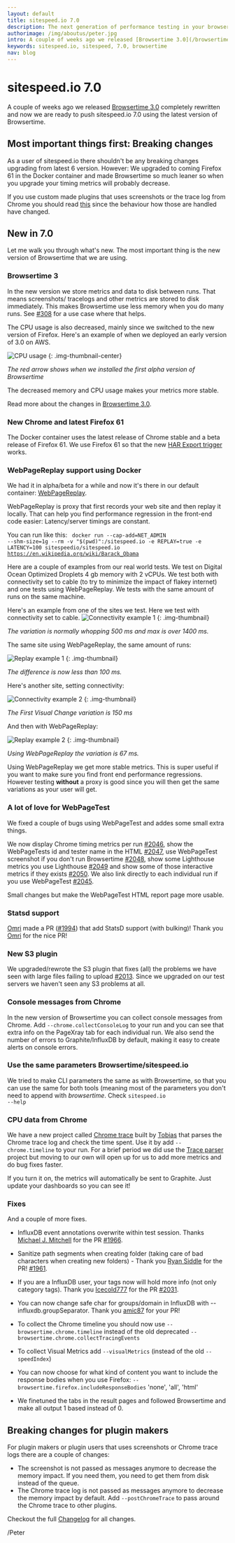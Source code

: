 ```yaml
---
layout: default
title: sitespeed.io 7.0
description: The next generation of performance testing in your browser is here!
authorimage: /img/aboutus/peter.jpg
intro: A couple of weeks ago we released [Browsertime 3.0](/browsertime-3.0/) completely rewritten and now we are ready to push sitespeed.io 7.0 using the latest version of Browsertime.
keywords: sitespeed.io, sitespeed, 7.0, browsertime
nav: blog
---
```


# sitespeed.io 7.0
A couple of weeks ago we released [Browsertime 3.0](/browsertime-3.0/) completely rewritten and now we are ready to push sitespeed.io 7.0 using the latest version of Browsertime.

## Most important things first: Breaking changes
As a user of sitespeed.io there shouldn't be any breaking changes upgrading from latest 6 version. However: We upgraded to coming Firefox 61 in the Docker container and made Browsertime so much leaner so when you upgrade your timing metrics will probably decrease.

If you use custom made plugins that uses screenshots or the trace log from Chrome you should read [this](#breaking-changes-for-plugin-makers) since the behaviour how those are handled have changed.


## New in 7.0
Let me walk you through what's new. The most important thing is the new version of Browsertime that we are using.

### Browsertime 3
In the new version we store metrics and data to disk between runs. That means screenshots/ tracelogs and other metrics are stored to disk immediately. This makes Browsertime use less memory when you do many runs. See [#308](https://github.com/sitespeedio/browsertime/issues/308) for a use case where that helps.

The CPU usage is also decreased, mainly since we switched to the new version of Firefox. Here's an example of when we deployed an early version of 3.0 on AWS.

![CPU usage]({{site.baseurl}}/img/bt-3.0/cpu-usage.png)
{: .img-thumbnail-center}

<p class="image-info">
 <em class="small center">The red arrow shows when we installed the first alpha version of Browsertime</em>
</p>

The decreased memory and CPU usage makes your metrics more stable.


Read more about the changes in [Browsertime 3.0](/browsertime-3.0/).

### New Chrome and latest Firefox 61
The Docker container uses the latest release of Chrome stable and a beta release of Firefox 61. We use Firefox 61 so that the new [HAR Export trigger](https://github.com/devtools-html/har-export-trigger) works.

### WebPageReplay support using Docker
We had it in alpha/beta for a while and now it's there in our default container: [WebPageReplay](https://github.com/catapult-project/catapult/blob/master/web_page_replay_go/README.md).

WebPageReplay is proxy that first records your web site and then replay it locally. That can help you find performance regression in the front-end code easier: Latency/server timings are constant.

You can run like this:
<code>
docker run --cap-add=NET_ADMIN --shm-size=1g --rm -v "$(pwd)":/sitespeed.io -e REPLAY=true -e LATENCY=100 sitespeedio/sitespeed.io https://en.wikipedia.org/wiki/Barack_Obama
</code>

Here are a couple of examples from our real world tests. We test on Digital Ocean Optimized Droplets 4 gb memory with 2 vCPUs. We test both with connectivity set to cable (to try to minimize the impact of flakey internet) and one tests using WebPageReplay. We tests with the same amount of runs on the same machine.

Here's an example from one of the sites we test. Here we test with connectivity set to cable.
![Connectivity example 1]({{site.baseurl}}/img/bt-3.0/connectivity-example-1.png)
{: .img-thumbnail}

<p class="image-info">
 <em class="small center">The variation is normally whopping 500 ms and max is over 1400 ms.</em>
</p>

The same site using WebPageReplay, the same amount of runs:

![Replay example 1]({{site.baseurl}}/img/bt-3.0/replay-example-1.png)
{: .img-thumbnail}

<p class="image-info">
 <em class="small center">The difference is now less than 100 ms. </em>
</p>

Here's another site, setting connectivity:

![Connectivity example 2]({{site.baseurl}}/img/bt-3.0/connectivity-example-2.png)
{: .img-thumbnail}

<p class="image-info">
 <em class="small center">The First Visual Change variation is 150 ms</em>
</p>

And then with WebPageReplay:

![Replay example 2]({{site.baseurl}}/img/bt-3.0/replay-example-2.png)
{: .img-thumbnail}

<p class="image-info">
 <em class="small center">Using WebPageReplay the variation is 67 ms.</em>
</p>

Using WebPageReplay we get more stable metrics. This is super useful if you want to make sure you find front end performance regressions. However testing **without** a proxy is good since you will then get the same variations as your user will get.


### A lot of love for WebPageTest
We fixed a couple of bugs using WebPageTest and addes some small extra things.

We now display Chrome timing metrics per run [#2046](https://github.com/sitespeedio/sitespeed.io/pull/2046), show the WebPageTests id and tester name in the HTML [#2047](https://github.com/sitespeedio/sitespeed.io/pull/2047), use WebPageTest screenshot if you don't run Browsertime [#2048](https://github.com/sitespeedio/sitespeed.io/pull/2048), show some Lighthouse metrics you use Lighthouse [#2049](https://github.com/sitespeedio/sitespeed.io/pull/2049) and show some of those interactive metrics if they exists [#2050](https://github.com/sitespeedio/sitespeed.io/pull/2050). We also link directly to each individual run if you use WebPageTest [#2045](https://github.com/sitespeedio/sitespeed.io/pull/2045).

Small changes but make the WebPageTest HTML report page more usable.

### Statsd support 
[Omri](https://github.com/omrilotan) made a PR ([#1994](https://github.com/sitespeedio/sitespeed.io/pull/1994)) that add StatsD support (with bulking)! Thank you [Omri](https://github.com/omrilotan) for the nice PR!

### New S3 plugin
We upgraded/rewrote the S3 plugin that fixes (all) the problems we have seen with large files failing to upload [#2013](https://github.com/sitespeedio/sitespeed.io/pull/2013). Since we upgraded on our test servers we haven't seen any S3 problems at all.

### Console messages from Chrome
In the new version of Browsertime you can collect console messages from Chrome. Add <code>--chrome.collectConsoleLog</code> to your run and you can see that extra info on the PageXray tab for each individual run. We also send the number of errors to Graphite/InfluxDB by default, making it easy to create alerts on console errors.

### Use the same parameters Browsertime/sitespeed.io
We tried to make CLI parameters the same as with Browsertime, so that you can use the same for both tools (meaning most of the parameters you don't need to append with *browsertime*. Check <code>sitespeed.io --help</code>

### CPU data from Chrome
We have a new project called [Chrome trace](https://github.com/sitespeedio/chrome-trace) built by [Tobias](https://github.com/tobli) that parses the Chrome trace log and check the time spent. Use it by add <code>--chrome.timeline</code> to your run. For a brief period we did use the [Trace parser](https://github.com/WPO-Foundation/trace-parser) project but moving to our own will open up for us to add more metrics and do bug fixes faster.

If you turn it on, the metrics will automatically be sent to Graphite. Just update your dashboards so you can see it!

### Fixes
And a couple of more fixes. 

* InfluxDB event annotations overwrite within test session. Thanks [Michael J. Mitchell](https://github.com/mitchtech) for the PR [#1966](https://github.com/sitespeedio/sitespeed.io/issues/1966).

* Sanitize path segments when creating folder (taking care of bad characters when creating new folders) - Thank you [Ryan Siddle](https://github.com/rsiddle) for the PR! [#1961](https://github.com/sitespeedio/sitespeed.io/pull/1961).

* If you are a InfluxDB user, your tags now will hold more info (not only category tags). Thank you [Icecold777](https://github.com/Icecold777) for the PR [#2031](https://github.com/sitespeedio/sitespeed.io/pull/2031).

* You can now change safe char for groups/domain in InfluxDB with --influxdb.groupSeparator. Thank you [amic87](https://github.com/amic81) for your PR!

* To collect the Chrome timeline you should now use ```--browsertime.chrome.timeline``` instead of the old deprecated ```--browsertime.chrome.collectTracingEvents```

* To collect Visual Metrics add ```--visualMetrics``` (instead of the old ```--speedIndex```)

* You can now choose for what kind of content you want to include the response bodies when you use Firefox: ```--browsertime.firefox.includeResponseBodies``` 'none', 'all', 'html'

* We finetuned the tabs in the result pages and followed Browsertime and make all output 1 based instead of 0. 

## Breaking changes for plugin makers
For plugin makers or plugin users that uses screenshots or Chrome trace logs there are a couple of changes:

* The screenshot is not passed as messages anymore to decrease the memory impact. If you need them, you need to get them from disk instead of the queue.
* The Chrome trace log is not passed as messages anymore to decrease the memory impact by default. Add ```--postChromeTrace``` to pass around the Chrome trace to other plugins.

Checkout the full [Changelog](https://github.com/sitespeedio/sitespeed.io/blob/master/CHANGELOG.md) for all changes.

/Peter